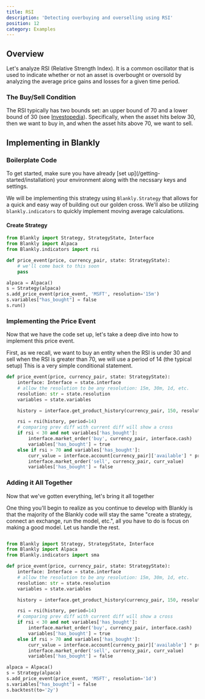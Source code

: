 ```yaml
---
title: RSI
description: 'Detecting overbuying and overselling using RSI'
position: 12
category: Examples
---
```


## Overview

Let's analyze RSI (Relative Strength Index). It is a common oscillator that is used to indicate whether or not an asset is overbought or oversold by analyzing the average price gains and losses for a given time period. 

### The Buy/Sell Condition

The RSI typically has two bounds set: an upper bound of 70 and a lower bound of 30 (see [Investopedia](https://www.investopedia.com/terms/r/rsi.asp)). Specifically, when the asset hits below 30, then we want to buy in, and when the asset hits above 70, we want to sell. 

## Implementing in Blankly

### Boilerplate Code

<alert>
To get started, make sure you have already [set up](/getting-started/installation) your environment along with the necssary keys and settings. 
</alert>

We will be implementing this strategy using `Blankly.Strategy` that allows for a quick and easy way of building out our golden cross. We'll also be utilizing `blankly.indicators` to quickly implement moving average calculations. 

#### Create Strategy

```python
from Blankly import Strategy, StrategyState, Interface
from Blankly import Alpaca
from Blankly.indicators import rsi

def price_event(price, currency_pair, state: StrategyState):
    # we'll come back to this soon
    pass

alpaca = Alpaca()
s = Strategy(alpaca)
s.add_price_event(price_event, 'MSFT', resolution='15m')
s.variables["has_bought"] = false
s.run()
```

### Implementing the Price Event

Now that we have the code set up, let's take a deep dive into how to implement this price event.

First, as we recall, we want to buy an entity when the RSI is under 30 and sell when the RSI is greater than 70, we will use a period of 14 (the typical setup)
This is a very simple conditional statement. 

```python
def price_event(price, currency_pair, state: StrategyState):
    interface: Interface = state.interface
    # allow the resolution to be any resolution: 15m, 30m, 1d, etc.
    resolution: str = state.resolution
    variables = state.variables

    history = interface.get_product_history(currency_pair, 150, resolution)

    rsi = rsi(history, period=14)
    # comparing prev diff with current diff will show a cross
    if rsi < 30 and not variables['has_bought']:
        interface.market_order('buy', currency_pair, interface.cash)
        variables['has_bought'] = true
    else if rsi > 70 and variables['has_bought']:
        curr_value = interface.account[currency_pair]['available'] * price
        interface.market_order('sell', currency_pair, curr_value)
        variables['has_bought'] = false
```

### Adding it All Together

Now that we've gotten everything, let's bring it all together

<alert type="success">
One thing you'll begin to realize as you continue to develop with Blankly is that the majority of the Blankly code will stay the same "create a strategy, connect an exchange, run the model, etc.", all you have to do is focus on making a good model. Let us handle the rest.
</alert>

```python

from Blankly import Strategy, StrategyState, Interface
from Blankly import Alpaca
from Blankly.indicators import sma

def price_event(price, currency_pair, state: StrategyState):
    interface: Interface = state.interface
    # allow the resolution to be any resolution: 15m, 30m, 1d, etc.
    resolution: str = state.resolution
    variables = state.variables

    history = interface.get_product_history(currency_pair, 150, resolution)

    rsi = rsi(history, period=14)
    # comparing prev diff with current diff will show a cross
    if rsi < 30 and not variables['has_bought']:
        interface.market_order('buy', currency_pair, interface.cash)
        variables['has_bought'] = true
    else if rsi > 70 and variables['has_bought']:
        curr_value = interface.account[currency_pair]['available'] * price
        interface.market_order('sell', currency_pair, curr_value)
        variables['has_bought'] = false

alpaca = Alpaca()
s = Strategy(alpaca)
s.add_price_event(price_event, 'MSFT', resolution='1d')
s.variables["has_bought"] = false
s.backtest(to='2y')
```